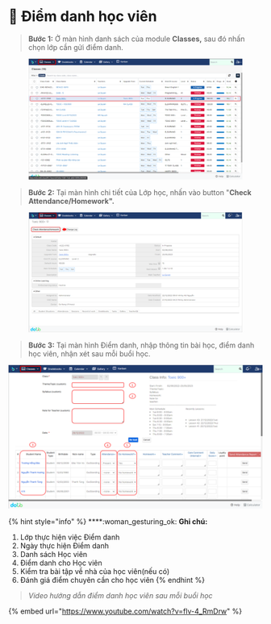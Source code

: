 # 🙍 Điểm danh học viên

> **Bước 1:** Ở màn hình danh sách của module **Classes,** sau đó nhấn chọn lớp cần gửi điểm danh.

<figure><img src="../.gitbook/assets/image (3).png" alt=""><figcaption></figcaption></figure>

> **Bước 2:** Tại màn hình chi tiết của Lớp học, nhấn vào button "**Check Attendance/Homework".**

<figure><img src="../.gitbook/assets/image.png" alt=""><figcaption></figcaption></figure>

> **Bước 3:** Tại màn hình Điểm danh, nhập thông tin bài học, điểm danh học viên, nhận xét sau mỗi buổi học.

![](<../.gitbook/assets/image (5).png>)

{% hint style="info" %}
****:woman\_gesturing\_ok: **Ghi chú:**

1. Lớp thực hiện việc Điểm danh
2. Ngày thực hiện Điểm danh
3. Danh sách Học viên
4. Điểm danh cho Học viên
5. Kiểm tra bài tập về nhà của học viên(nếu có)
6. Đánh giá điểm chuyên cần cho học viên
{% endhint %}

> _Video hướng dẫn điểm danh học viên sau mỗi buổi học_

{% embed url="https://www.youtube.com/watch?v=flv-4_RmDrw" %}
